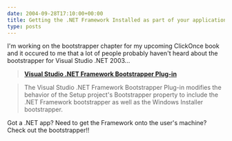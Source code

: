 ```yaml
---
date: 2004-09-28T17:10:00+00:00
title: Getting the .NET Framework Installed as part of your application's setup
type: posts
---
```

I'm working on the bootstrapper chapter for my upcoming ClickOnce book and it occured to me that a lot of people probably haven't heard about the bootstrapper for Visual Studio .NET 2003...

> **[Visual Studio .NET Framework Bootstrapper Plug-in](https://msdn.microsoft.com/vstudio/downloads/tools/bootstrapper/)**

> The Visual Studio .NET Framework Bootstrapper Plug-in modifies the behavior of the Setup project's Bootstrapper property to include the .NET Framework bootstrapper as well as the Windows Installer bootstrapper.

Got a .NET app? Need to get the Framework onto the user's machine? Check out the bootstrapper!!
